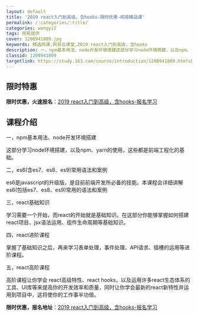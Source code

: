 ```yaml
---
layout: default
title: '2019 react入门到高级，含hooks-限时优惠-网易精品课'
permalink: /:categories/:title/
categories: wangyi2
tags: 网易提供
cover: 1208941809.jpg
keywords: 精选网课,网易云课堂,2019 react入门到高级，含hooks
description: 一，npm基本用法、node开发环境搭建这部分学习node环境搭建，以及npm、yarn的使用，这些都是前端工程化的基础
classid: 1208941809
targetlink: https://study.163.com/course/introduction/1208941809.htm?share=1&shareId=1025206652&utm_campaign=share&utm_medium=iphoneShare&utm_source=&utm_u=1025206652
---
```


## 限时特惠

**限时优惠，火速报名**：[2019 react入门到高级，含hooks-报名学习](https://study.163.com/course/introduction/1208941809.htm?share=1&shareId=1025206652&utm_campaign=share&utm_medium=iphoneShare&utm_source=&utm_u=1025206652)

## 课程介绍

一，npm基本用法、node开发环境搭建

这部分学习node环境搭建，以及npm、yarn的使用，这些都是前端工程化的基础。



二，es6(含es7、es8、es9)常用语法和案例

es6是javascript的升级版，是目前前端开发所必备的技能。本课程会详细讲解es6(包括es7、es8、es9)常用的语法和案例



三，react基础知识

学习需要一个开始，而react的开始就是基础知识。在这部分你能够掌握如何搭建react项目、jsx语法运用、组件生命周期等基础知识。



四，react进阶课程

掌握了基础知识之后，再来学习表单处理，事件处理、API请求、插槽的运用等进阶课程。



五，react高阶课程

高阶课程让你学会 react高级特性、react hooks，以及运用许多react生态体系的工具、UI库等来提高你的开发效率和质量，同时让你学会最新的react新特性并运用到项目中，这将使你的工作事半功倍。

**限时优惠，报名地址**：[2019 react入门到高级，含hooks-报名学习](https://study.163.com/course/introduction/1208941809.htm?share=1&shareId=1025206652&utm_campaign=share&utm_medium=iphoneShare&utm_source=&utm_u=1025206652)

